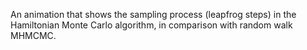 An animation that shows the sampling process (leapfrog steps) in the Hamiltonian Monte Carlo algorithm, in comparison with random walk MHMCMC.

